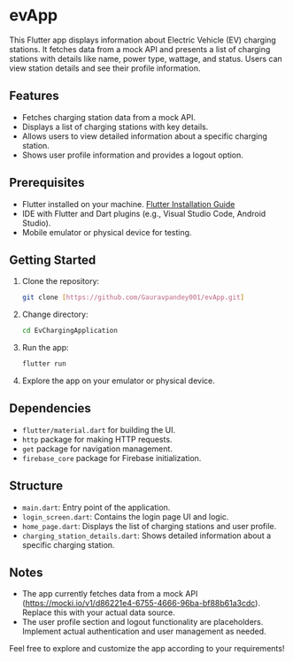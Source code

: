 # evApp
This Flutter app displays information about Electric Vehicle (EV) charging stations. It fetches data from a mock API and presents a list of charging stations with details like name, power type, wattage, and status. Users can view station details and see their profile information.

## Features

- Fetches charging station data from a mock API.
- Displays a list of charging stations with key details.
- Allows users to view detailed information about a specific charging station.
- Shows user profile information and provides a logout option.

## Prerequisites

- Flutter installed on your machine. [Flutter Installation Guide](https://flutter.dev/docs/get-started/install)
- IDE with Flutter and Dart plugins (e.g., Visual Studio Code, Android Studio).
- Mobile emulator or physical device for testing.

## Getting Started

1. Clone the repository:

    ```bash
    git clone [https://github.com/Gauravpandey001/evApp.git]
    ```

2. Change directory:

    ```bash
    cd EvChargingApplication
    ```

3. Run the app:

    ```bash
    flutter run
    ```

4. Explore the app on your emulator or physical device.

## Dependencies

- `flutter/material.dart` for building the UI.
- `http` package for making HTTP requests.
- `get` package for navigation management.
- `firebase_core` package for Firebase initialization.

## Structure

- `main.dart`: Entry point of the application.
- `login_screen.dart`: Contains the login page UI and logic.
- `home_page.dart`: Displays the list of charging stations and user profile.
- `charging_station_details.dart`: Shows detailed information about a specific charging station.

## Notes

- The app currently fetches data from a mock API (https://mocki.io/v1/d86221e4-6755-4666-96ba-bf88b61a3cdc). Replace this with your actual data source.
- The user profile section and logout functionality are placeholders. Implement actual authentication and user management as needed.

Feel free to explore and customize the app according to your requirements!
